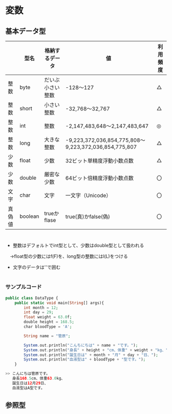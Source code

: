 # 変数


## 基本データ型
||型名|格納するデータ|値|利用頻度|
| ---- | ---- | ---- | ---- | ---- |
|整数|byte|だいぶ小さい整数|-128～127|△|
|整数|short|小さい整数| -32,768～32,767|△|
|整数|int|整数|-2,147,483,648～2,147,483,647|◎|
|整数|long|大きな整数|-9,223,372,036,854,775,808～9,223,372,036,854,775,807|△|
|少数|float|少数|32ビット単精度浮動小数点数|△|
|少数|double|厳密な少数|64ビット倍精度浮動小数点数|〇|
|文字|char|文字|一文字（Unicode）|〇|
|真偽値|boolean|trueかflase|true(真)かfalse(偽)|〇|
# 
- 整数はデフォルトでint型として、少数はdouble型として扱われる

　→float型の少数にはf(F)を、long型の整数にはl(L)をつける
 
- 文字のデータは''で囲む
# 
### サンプルコード
```php
public class DataType {
    public static void main(String[] args){
        int month = 12;
        int day = 29;
        float weight = 63.0f;
        double height = 168.5;
        char bloodType = 'A';

        String name = "管原";

        System.out.println("こんちにちは" + name + "です。");
        System.out.println("身長" + height + "cm、体重" + weight + "kg、");
        System.out.println("誕生日は" + month + "月" + day + "日、");
        System.out.println("血液型は" + bloodType + "型です。");
    }

>> こんにちは管原です。
   身長168.5cm、体重63.0kg、
   誕生日は12月29日、
   血液型はA型です。
```

## 参照型

